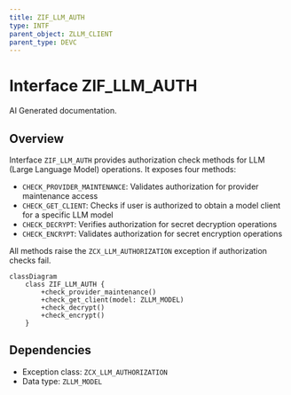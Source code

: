 ```yaml
---
title: ZIF_LLM_AUTH
type: INTF
parent_object: ZLLM_CLIENT
parent_type: DEVC
---
```


# Interface ZIF_LLM_AUTH

AI Generated documentation.
## Overview
Interface `ZIF_LLM_AUTH` provides authorization check methods for LLM (Large Language Model) operations. It exposes four methods:

- `CHECK_PROVIDER_MAINTENANCE`: Validates authorization for provider maintenance access
- `CHECK_GET_CLIENT`: Checks if user is authorized to obtain a model client for a specific LLM model
- `CHECK_DECRYPT`: Verifies authorization for secret decryption operations  
- `CHECK_ENCRYPT`: Validates authorization for secret encryption operations

All methods raise the `ZCX_LLM_AUTHORIZATION` exception if authorization checks fail.

```mermaid
classDiagram
    class ZIF_LLM_AUTH {
        +check_provider_maintenance()
        +check_get_client(model: ZLLM_MODEL)
        +check_decrypt()
        +check_encrypt()
    }
```

## Dependencies
- Exception class: `ZCX_LLM_AUTHORIZATION`
- Data type: `ZLLM_MODEL`

